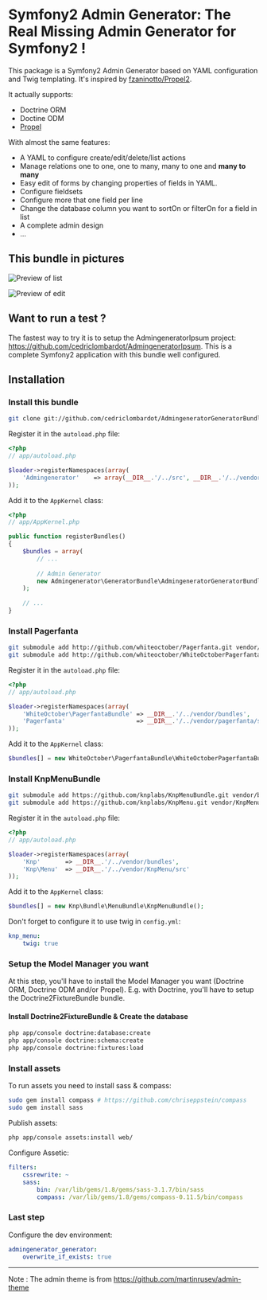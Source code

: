 # Symfony2 Admin Generator: The Real Missing Admin Generator for Symfony2 !

This package is a Symfony2 Admin Generator based on YAML configuration and Twig templating.
It's inspired by [fzaninotto/Propel2](https://github.com/fzaninotto/Propel2).

It actually supports:

* Doctrine ORM
* Doctine ODM
* [Propel](http://github.com/propelorm/Propel)

With almost the same features: 

* A YAML to configure create/edit/delete/list actions
* Manage relations one to one, one to many, many to one and **many to many**
* Easy edit of forms by changing properties of fields in YAML. 
* Configure fieldsets
* Configure more that one field per line
* Change the database column you want to sortOn or filterOn for a field in list
* A complete admin design
* ...

## This bundle in pictures

![Preview of list](https://github.com/cedriclombardot/AdmingeneratorGeneratorBundle/raw/master/Resources/doc/list-preview.png)

![Preview of edit](https://github.com/cedriclombardot/AdmingeneratorGeneratorBundle/raw/master/Resources/doc/edit-preview.png)

## Want to run a test ?

The fastest way to try it is to setup the AdmingeneratorIpsum project: https://github.com/cedriclombardot/AdmingeneratorIpsum.
This is a complete Symfony2 application with this bundle well configured.

## Installation

### Install this bundle

``` bash
git clone git://github.com/cedriclombardot/AdmingeneratorGeneratorBundle.git vendor/bundles/Admingenerator/GeneratorBundle
```

Register it in the `autoload.php` file:

``` php
<?php
// app/autoload.php

$loader->registerNamespaces(array(
	'Admingenerator'    => array(__DIR__.'/../src', __DIR__.'/../vendor/bundles'),
));
```

Add it to the `AppKernel` class:

``` php
<?php
// app/AppKernel.php

public function registerBundles()
{
	$bundles = array(
		// ...
		
		// Admin Generator
		new Admingenerator\GeneratorBundle\AdmingeneratorGeneratorBundle(),
	);
	
	// ...
}
```

### Install Pagerfanta 

``` bash 
git submodule add http://github.com/whiteoctober/Pagerfanta.git vendor/pagerfanta
git submodule add http://github.com/whiteoctober/WhiteOctoberPagerfantaBundle.git vendor/bundles/WhiteOctober/PagerfantaBundle
```

Register it in the `autoload.php` file:

``` php
<?php
// app/autoload.php

$loader->registerNamespaces(array(
    'WhiteOctober\PagerfantaBundle' => __DIR__.'/../vendor/bundles',
    'Pagerfanta' 					=> __DIR__.'/../vendor/pagerfanta/src',
));
```

Add it to the `AppKernel` class:

``` php
$bundles[] = new WhiteOctober\PagerfantaBundle\WhiteOctoberPagerfantaBundle(),
```   

### Install KnpMenuBundle 

``` bash
git submodule add https://github.com/knplabs/KnpMenuBundle.git vendor/bundles/Knp/Bundle/MenuBundle
git submodule add https://github.com/knplabs/KnpMenu.git vendor/KnpMenu
```

Register it in the `autoload.php` file:

``` php
<?php
// app/autoload.php

$loader->registerNamespaces(array(
    'Knp'		=> __DIR__.'/../vendor/bundles',
    'Knp\Menu' 	=> __DIR__.'/../vendor/KnpMenu/src'
));
```

Add it to the `AppKernel` class:

``` php
$bundles[] = new Knp\Bundle\MenuBundle\KnpMenuBundle();
```   

Don't forget to configure it to use twig in `config.yml`:

``` yml
knp_menu:
    twig: true
``` 

### Setup the Model Manager you want

At this step, you'll have to install the Model Manager you want (Doctrine ORM, Doctrine ODM and/or Propel).
E.g. with Doctrine, you'll have to setup the Doctrine2FixtureBundle bundle.

#### Install Doctrine2FixtureBundle & Create the database

``` bash 
php app/console doctrine:database:create
php app/console doctrine:schema:create
php app/console doctrine:fixtures:load	
```

### Install assets

To run assets you need to install sass & compass:

``` bash
sudo gem install compass # https://github.com/chriseppstein/compass
sudo gem install sass
```

Publish assets:

``` bash
php app/console assets:install web/
```

Configure Assetic:

``` yaml
filters:
    cssrewrite: ~
    sass: 
        bin: /var/lib/gems/1.8/gems/sass-3.1.7/bin/sass
        compass: /var/lib/gems/1.8/gems/compass-0.11.5/bin/compass
```

### Last step

Configure the dev environment:

``` yaml
admingenerator_generator:
    overwrite_if_exists: true
```

--------------

Note : The admin theme is from https://github.com/martinrusev/admin-theme

